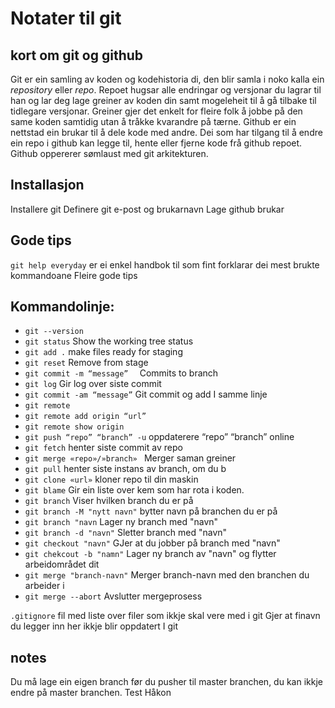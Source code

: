# Notater til git

## kort om git og github
Git er ein samling av koden og kodehistoria di, den blir samla i noko kalla ein *repository* eller *repo*. Repoet hugsar alle endringar og versjonar du lagrar til han og lar deg lage greiner av koden din samt mogeleheit til å gå tilbake til tidlegare versjonar.
Greiner gjer det enkelt for fleire folk å jobbe på den same koden samtidig utan å tråkke kvarandre på tærne. 
Github er ein nettstad ein brukar til å dele kode med andre. Dei som har tilgang til å endre ein repo i github kan legge til, hente eller fjerne kode frå github repoet. Github oppererer sømlaust med git arkitekturen.

## Installasjon
Installere git
Definere git e-post og brukarnavn
Lage github brukar

## Gode tips
`git help everyday` er ei enkel handbok til som fint forklarar dei mest brukte kommandoane
Fleire gode tips
## Kommandolinje:
- `git --version`
- `git status`     				    Show the working tree status
- `git add .`         				make files ready for staging
- `git reset`					        Remove from stage
- `git commit -m “message” 	`	    Commits to branch
- `git log` 					        Gir log over siste commit
- `git commit -am “message”`	    Git commit og add I samme linje
- `git remote`
- `git remote add origin “url”`
- `git remote show origin`
- `git push “repo” “branch” -u`		oppdaterere “repo” “branch” online
- `git fetch` 				        henter siste commit av repo
- `git merge «repo»/»branch» `		Merger saman greiner
- `git pull` 				            henter siste instans av branch, om du b
- `git clone «url»`				    kloner repo til din maskin
- `git blame`                       Gir ein liste over kem som har rota i koden.
- `git branch`                      Viser hvilken branch du er på
- `git branch -M "nytt navn"`       bytter navn på branchen du er på
- `git branch "navn`                Lager ny branch med "navn"
- `git branch -d "navn"`            Sletter branch med "navn"
- `git checkout "navn"`             GJer at du jobber på branch med "navn"          
- `git chekcout -b "namn"`          Lager ny branch av "navn" og flytter arbeidområdet dit
- `git merge "branch-navn"`         Merger branch-navn med den branchen du arbeider i
- `git merge --abort`               Avslutter mergeprosess

`.gitignore`                        fil med liste over filer som ikkje skal vere med i git
Gjer at finavn du legger inn her ikkje blir oppdatert I git

## notes
Du må lage ein eigen branch før du pusher til master branchen, du kan ikkje endre på master branchen.
Test Håkon